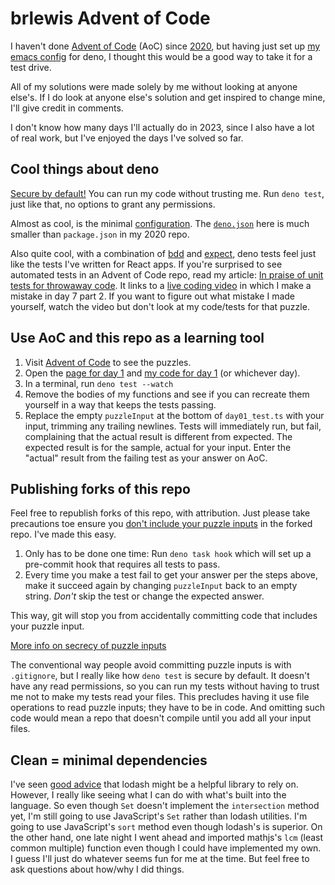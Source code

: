 # brlewis Advent of Code

I haven't done [Advent of Code](https://adventofcode.com/) (AoC) since
[2020](https://github.com/brlewis/adventofcode2020/tree/main), but having just
set up
[my emacs config](https://gitlab.com/brlewis/brlewis-config/-/blob/master/emacs/startup.el?ref_type=heads)
for deno, I thought this would be a good way to take it for a test drive.

All of my solutions were made solely by me without looking at anyone else's. If
I do look at anyone else's solution and get inspired to change mine, I'll give
credit in comments.

I don't know how many days I'll actually do in 2023, since I also have a lot of
real work, but I've enjoyed the days I've solved so far.

## Cool things about deno

[Secure by default!](https://docs.deno.com/runtime/manual/basics/permissions)
You can run my code without trusting me. Run `deno test`, just like that, no
options to grant any permissions.

Almost as cool, is the minimal
[configuration](https://docs.deno.com/runtime/manual/getting_started/configuration_file).
The [`deno.json`](deno.json) here is much smaller than `package.json` in my 2020
repo.

Also quite cool, with a combination of
[bdd](https://docs.deno.com/runtime/manual/basics/testing/behavior_driven_development)
and [expect](https://deno.land/x/expect@v0.4.0), deno tests feel just like the
tests I've written for React apps. If you're surprised to see automated tests in
an Advent of Code repo, read my article:
[In praise of unit tests for throwaway code](https://www.linkedin.com/pulse/praise-unit-tests-throwaway-code-bruce-lewis-t2xhe).
It links to a [live coding video](https://youtu.be/9IHVsFppEwk) in which I make
a mistake in day 7 part 2. If you want to figure out what mistake I made
yourself, watch the video but don't look at my code/tests for that puzzle.

## Use AoC and this repo as a learning tool

1. Visit [Advent of Code](https://adventofcode.com/) to see the puzzles.
2. Open the [page for day 1](https://adventofcode.com/2023/day/1) and
   [my code for day 1](2023/day01) (or whichever day).
3. In a terminal, run `deno test --watch`
4. Remove the bodies of my functions and see if you can recreate them yourself
   in a way that keeps the tests passing.
5. Replace the empty `puzzleInput` at the bottom of `day01_test.ts` with your
   input, trimming any trailing newlines. Tests will immediately run, but fail,
   complaining that the actual result is different from expected. The expected
   result is for the sample, actual for your input. Enter the "actual" result
   from the failing test as your answer on AoC.

## Publishing forks of this repo

Feel free to republish forks of this repo, with attribution. Just please take
precautions toe ensure you
[don't include your puzzle inputs](https://adventofcode.com/2023/about#faq_copying)
in the forked repo. I've made this easy.

1. Only has to be done one time: Run `deno task hook` which will set up a
   pre-commit hook that requires all tests to pass.
2. Every time you make a test fail to get your answer per the steps above, make
   it succeed again by changing `puzzleInput` back to an empty string. _Don't_
   skip the test or change the expected answer.

This way, git will stop you from accidentally committing code that includes your
puzzle input.

[More info on secrecy of puzzle inputs](https://www.reddit.com/r/adventofcode/comments/18xmxwt/comment/kg5k2fo/)

The conventional way people avoid committing puzzle inputs is with `.gitignore`,
but I really like how `deno test` is secure by default. It doesn't have any read
permissions, so you can run my tests without having to trust me not to make my
tests read your files. This precludes having it use file operations to read
puzzle inputs; they have to be in code. And omitting such code would mean a repo
that doesn't compile until you add all your input files.

## Clean = minimal dependencies

I've seen
[good advice](https://effectivetypescript.com/2023/04/27/aoc2022/#TypeScript-JavaScript-for-Coding-Competitions)
that lodash might be a helpful library to rely on. However, I really like seeing
what I can do with what's built into the language. So even though `Set` doesn't
implement the `intersection` method yet, I'm still going to use JavaScript's
`Set` rather than lodash utilities. I'm going to use JavaScript's `sort` method
even though lodash's is superior. On the other hand, one late night I went ahead
and imported mathjs's `lcm` (least common multiple) function even though I could
have implemented my own. I guess I'll just do whatever seems fun for me at the
time. But feel free to ask questions about how/why I did things.
